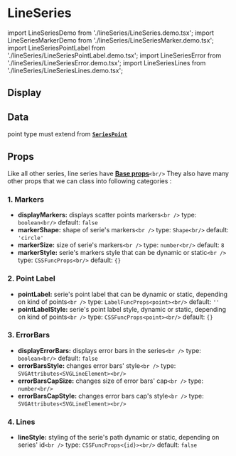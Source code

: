# LineSeries

import LineSeriesDemo from './lineSeries/LineSeries.demo.tsx';
import LineSeriesMarkerDemo from './lineSeries/LineSeriesMarker.demo.tsx';
import LineSeriesPointLabel from './lineSeries/LineSeriesPointLabel.demo.tsx';
import LineSeriesError from './lineSeries/LineSeriesError.demo.tsx';
import LineSeriesLines from './lineSeries/LineSeriesLines.demo.tsx';

## Display

<LineSeriesDemo/>

## Data

point type must extend from **[`SeriesPoint`](../500_types/000_data.md#1-seriespoint)**

## Props

Like all other series, line series have **[Base props](./000_intro.md/#base-props)**`<br/>`
They also have many other props that we can class into following categories :

### 1. Markers

- **displayMarkers:** displays scatter points markers`<br />`
  type: `boolean<br/>`
  default: `false`
- **markerShape:** shape of serie's markers`<br />`
  type: `Shape<br/>`
  default: `'circle'`
- **markerSize:** size of serie's markers`<br />`
  type: `number<br/>`
  default: `8`
- **markerStyle:** serie's markers style that can be dynamic or static`<br />`
  type: `CSSFuncProps<br/>`
  default: `{}`

<LineSeriesMarkerDemo/>

### 2. Point Label

- **pointLabel:** serie's point label that can be dynamic or static, depending on kind of points`<br />`
  type: `LabelFuncProps<point><br/>`
  default: `''`
- **pointLabelStyle:** serie's point label style, dynamic or static, depending on kind of points`<br />`
  type: `CSSFuncProps<point><br/>`
  default: `{}`

<LineSeriesPointLabel/>

### 3. ErrorBars

- **displayErrorBars:** displays error bars in the series`<br />`
  type: `boolean<br/>`
  default: `false`
- **errorBarsStyle:** changes error bars' style`<br />`
  type: `SVGAttributes<SVGLineElement><br/>`
- **errorBarsCapSize:** changes size of error bars' cap`<br />`
  type: `number<br/>`
- **errorBarsCapStyle:** changes error bars cap's style`<br />`
  type: `SVGAttributes<SVGLineElement><br/>`

<LineSeriesError/>

### 4. Lines

- **lineStyle:** styling of the serie's path dynamic or static, depending on series' id`<br />`
  type: `CSSFuncProps<{id}><br/>`
  default: `false`

<LineSeriesLines/>
